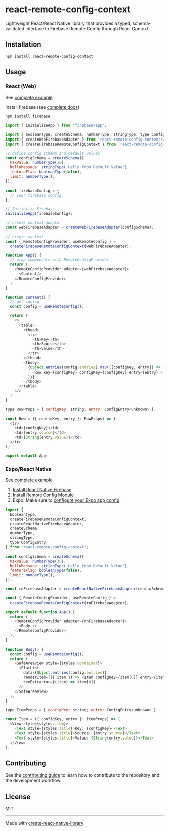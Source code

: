 # react-remote-config-context

Lightweight React/React Native library that provides a typed, schema-validated interface to Firebase Remote Config through React Context.

## Installation

```sh
npm install react-remote-config-context
```

## Usage


### React (Web)

See [complete example](examples/vite-react-app/src/App.tsx)

Install firebase (see [complete docs](https://firebase.google.com/docs/web/setup#add-sdk-and-initialize))
```sh
npm install firebase
```

```js
import { initializeApp } from "firebase/app";

import { booleanType, createSchema, numberType, stringType, type ConfigEntry } from 'react-remote-config-context/firebase-schema';
import { createWebFirebaseAdapter } from 'react-remote-config-context/web';
import { createFirebaseRemoteConfigContext } from 'react-remote-config-context/context';

// define config schema and default values
const configSchema = createSchema({
  maxValue: numberType(30),
  helloMessage: stringType('Hello from Default Value'),
  featureFlag: booleanType(false),
  limit: numberType(),
});

const firebaseConfig = {
  // your firebase config
};

// Initialize Firebase
initializeApp(firebaseConfig);

// create context adapter
const webFirebaseAdapter = createWebFirebaseAdapter(configSchema);

// create context
const { RemoteConfigProvider, useRemoteConfig } =
  createFirebaseRemoteConfigContext(webFirebaseAdapter);

function App() {
  // wrap components with RemoteConfigProvider
  return (
    <RemoteConfigProvider adapter={webFirebaseAdapter}>
      <Content/>
    </RemoteConfigProvider>
  )
}

function Content() {
  // get config
  const config = useRemoteConfig();

  return (
    <>
      <table>
        <thead>
          <tr>
            <th>Key</th>
            <th>Source</th>
            <th>Value</th>
          </tr>
        </thead>
        <tbody>
          {Object.entries(config.entries).map(([configKey, entry]) => (
            <Row key={configKey} configKey={configKey} entry={entry} />
          ))}
        </tbody>
      </table>
    </>
  )
}

type RowProps = { configKey: string; entry: ConfigEntry<unknown> };

const Row = ({ configKey, entry }: RowProps) => (
  <tr>
    <td>{configKey}</td>
    <td>{entry.source}</td>
    <td>{String(entry.value)}</td>
  </tr>
);

export default App;
```

### Expo/React Native

See [complete example](examples/expo/src/App.tsx)

1. [Install React Native Firebase](https://rnfirebase.io/#installation-for-expo-projects)
2. [Install Remote Config Module](https://rnfirebase.io/remote-config/usage#installation)
3. Expo: Make sure to [configure your Expo app config](https://rnfirebase.io/#configure-react-native-firebase-modules).

```js
import {
  booleanType,
  createFirebaseRemoteConfigContext,
  createReactNativeFirebaseAdapter,
  createSchema,
  numberType,
  stringType,
  type ConfigEntry,
} from 'react-remote-config-context';

const configSchema = createSchema({
  maxValue: numberType(30),
  helloMessage: stringType('Hello from Default Value'),
  featureFlag: booleanType(false),
  limit: numberType(),
});

const rnFirebaseAdapter = createReactNativeFirebaseAdapter(configSchema);

const { RemoteConfigProvider, useRemoteConfig } =
  createFirebaseRemoteConfigContext(rnFirebaseAdapter);

export default function App() {
  return (
    <RemoteConfigProvider adapter={rnFirebaseAdapter}>
      <Body />
    </RemoteConfigProvider>
  );
}

function Body() {
  const config = useRemoteConfig();
  return (
    <SafeAreaView style={styles.container}>
      <FlatList
        data={Object.entries(config.entries)}
        renderItem={({ item }) => <Item configKey={item[0]} entry={item[1]} />}
        keyExtractor={(item) => item[0]}
      />
    </SafeAreaView>
  );
}

type ItemProps = { configKey: string; entry: ConfigEntry<unknown> };

const Item = ({ configKey, entry }: ItemProps) => (
  <View style={styles.item}>
    <Text style={styles.title}>Key: {configKey}</Text>
    <Text style={styles.title}>Source: {entry.source}</Text>
    <Text style={styles.title}>Value: {String(entry.value)}</Text>
  </View>
);
```

## Contributing

See the [contributing guide](CONTRIBUTING.md) to learn how to contribute to the repository and the development workflow.

## License

MIT

---

Made with [create-react-native-library](https://github.com/callstack/react-native-builder-bob)
